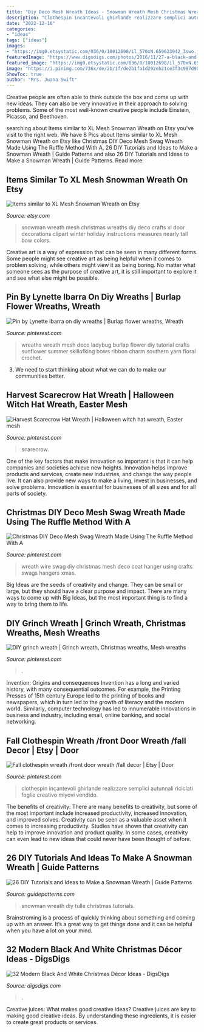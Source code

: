 ```yaml
---
title: "Diy Deco Mesh Wreath Ideas - Snowman Wreath Mesh Christmas Wreaths Diy Deco Crafts Xl Door Decorations Clipart Winter Holiday Instructions Measures Nearly Tall Bow Colors"
description: "Clothespin incantevoli ghirlande realizzare semplici autunnali riciclati foglie creativo miyovi vendido"
date: "2022-12-16"
categories:
- "ideas"
tags: ["ideas"]
images:
- "https://img0.etsystatic.com/036/0/10012698/il_570xN.659623942_3swo.jpg"
featuredImage: "https://www.digsdigs.com/photos/2016/11/27-a-black-and-white-deco-mesh-wreath-with-snowflakes.jpg"
featured_image: "https://img0.etsystatic.com/036/0/10012698/il_570xN.659623942_3swo.jpg"
image: "https://i.pinimg.com/736x/de/2b/1f/de2b1fa1d292eb21ce3f3c987d90f2ff.jpg"
ShowToc: true
author: "Mrs. Juana Swift"
---
```



Creative people are often able to think outside the box and come up with new ideas. They can also be very innovative in their approach to solving problems. Some of the most well-known creative people include Einstein, Picasso, and Beethoven.

	

		
searching about Items similar to XL Mesh Snowman Wreath on Etsy you've visit to the right web. We have 8 Pics about Items similar to XL Mesh Snowman Wreath on Etsy like Christmas DIY Deco Mesh Swag Wreath Made Using The Ruffle Method With A, 26 DIY Tutorials and Ideas to Make a Snowman Wreath | Guide Patterns and also 26 DIY Tutorials and Ideas to Make a Snowman Wreath | Guide Patterns. Read more:
		
    
## Items Similar To XL Mesh Snowman Wreath On Etsy

<img loading=lazy src="https://img0.etsystatic.com/036/0/10012698/il_570xN.659623942_3swo.jpg" onerror="this.onerror=null;this.src='https://tse3.mm.bing.net/th?id=OIP.OMDO7-OH0eDsPGLZ6jyfbAHaMf&amp;pid=15.1';" alt="Items similar to XL Mesh Snowman Wreath on Etsy">

_Source: etsy.com_

>snowman wreath mesh christmas wreaths diy deco crafts xl door decorations clipart winter holiday instructions measures nearly tall bow colors. 

	

Creative art is a way of expression that can be seen in many different forms. Some people might see creative art as being helpful when it comes to problem solving, while others might view it as being boring. No matter what someone sees as the purpose of creative art, it is still important to explore it and see what else might be possible.

    
## Pin By Lynette Ibarra On Diy Wreaths | Burlap Flower Wreaths, Wreath

<img loading=lazy src="https://i.pinimg.com/736x/60/b3/da/60b3daca81bce4bf5ee7d7a26cbab6b4.jpg" onerror="this.onerror=null;this.src='https://tse2.mm.bing.net/th?id=OIP.e6nyecawQUXu7YyzXadqQgHaJ4&amp;pid=15.1';" alt="Pin by Lynette Ibarra on diy wreaths | Burlap flower wreaths, Wreath">

_Source: pinterest.com_

>wreaths wreath mesh deco ladybug burlap flower diy tutorial crafts sunflower summer skillofking bows ribbon charm southern yarn floral crochet. 

	

3. We need to start thinking about what we can do to make our communities better.

    
## Harvest Scarecrow Hat Wreath | Halloween Witch Hat Wreath, Easter Mesh

<img loading=lazy src="https://i.pinimg.com/736x/74/24/ef/7424efb524635f8bbfea7162ea835bec.jpg" onerror="this.onerror=null;this.src='https://tse4.mm.bing.net/th?id=OIP.GwS27CUYVRO1GwjMVShBaAHaPP&amp;pid=15.1';" alt="Harvest Scarecrow Hat Wreath | Halloween witch hat wreath, Easter mesh">

_Source: pinterest.com_

>scarecrow. 

	

One of the key factors that make innovation so important is that it can help companies and societies achieve new heights. Innovation helps improve products and services, create new industries, and change the way people live. It can also provide new ways to make a living, invest in businesses, and solve problems. Innovation is essential for businesses of all sizes and for all parts of society.

    
## Christmas DIY Deco Mesh Swag Wreath Made Using The Ruffle Method With A

<img loading=lazy src="https://i.pinimg.com/736x/9d/ab/c2/9dabc2037ef9b2534c2f2c91491e2298.jpg" onerror="this.onerror=null;this.src='https://tse3.mm.bing.net/th?id=OIP.1ZB8MU_y7xA7OBGveYLfNgHaJ3&amp;pid=15.1';" alt="Christmas DIY Deco Mesh Swag Wreath Made Using The Ruffle Method With A">

_Source: pinterest.com_

>wreath wire swag diy christmas mesh deco coat hanger using crafts swags hangers xmas. 

	

Big Ideas are the seeds of creativity and change. They can be small or large, but they should have a clear purpose and impact. There are many ways to come up with Big Ideas, but the most important thing is to find a way to bring them to life.

    
## DIY Grinch Wreath | Grinch Wreath, Christmas Wreaths, Mesh Wreaths

<img loading=lazy src="https://i.pinimg.com/736x/de/2b/1f/de2b1fa1d292eb21ce3f3c987d90f2ff.jpg" onerror="this.onerror=null;this.src='https://tse3.mm.bing.net/th?id=OIP.9QI3ebDo2tehQQYYNFFi2gHaJ3&amp;pid=15.1';" alt="DIY grinch wreath | Grinch wreath, Christmas wreaths, Mesh wreaths">

_Source: pinterest.com_

>. 

	

Invention: Origins and consequences
Invention has a long and varied history, with many consequential outcomes. For example, the Printing Presses of 15th century Europe led to the printing of books and newspapers, which in turn led to the growth of literacy and the modern world. Similarly, computer technology has led to innumerable innovations in business and industry, including email, online banking, and social networking.

    
## Fall Clothespin Wreath /front Door Wreath /fall Decor | Etsy | Door

<img loading=lazy src="https://i.pinimg.com/736x/b4/04/1a/b4041a25159280f611dc1dae55ccea03.jpg" onerror="this.onerror=null;this.src='https://tse4.mm.bing.net/th?id=OIP.wp7-hqmcnxefx31OR6lsSwHaJ3&amp;pid=15.1';" alt="Fall clothespin wreath /front door wreath /fall decor | Etsy | Door">

_Source: pinterest.com_

>clothespin incantevoli ghirlande realizzare semplici autunnali riciclati foglie creativo miyovi vendido. 

	

The benefits of creativity: There are many benefits to creativity, but some of the most important include increased productivity, increased innovation, and improved solves.
Creativity can be seen as a valuable asset when it comes to increasing productivity. Studies have shown that creativity can help to improve innovation and product quality. In some cases, creativity can even lead to new ideas that could never have been thought of before.

    
## 26 DIY Tutorials And Ideas To Make A Snowman Wreath | Guide Patterns

<img loading=lazy src="http://www.guidepatterns.com/wp-content/uploads/2016/12/Tulle-Snowman-Wreath.jpg" onerror="this.onerror=null;this.src='https://tse4.mm.bing.net/th?id=OIP.e8hBNVSKKqOHLdZe_eIr7wHaHa&amp;pid=15.1';" alt="26 DIY Tutorials and Ideas to Make a Snowman Wreath | Guide Patterns">

_Source: guidepatterns.com_

>snowman wreath diy tulle christmas tutorials. 

	

Brainstroming is a process of quickly thinking about something and coming up with an answer. It’s a great way to get things done and it can be helpful when you have a lot on your mind.

    
## 32 Modern Black And White Christmas Décor Ideas - DigsDigs

<img loading=lazy src="https://www.digsdigs.com/photos/2016/11/27-a-black-and-white-deco-mesh-wreath-with-snowflakes.jpg" onerror="this.onerror=null;this.src='https://tse4.mm.bing.net/th?id=OIP.gwfY51bnN_7kq7Wv29qDYwHaJ4&amp;pid=15.1';" alt="32 Modern Black And White Christmas Décor Ideas - DigsDigs">

_Source: digsdigs.com_

>. 

	

Creative juices: What makes good creative ideas?
Creative juices are key to making good creative ideas. By understanding these ingredients, it is easier to create great products or services.

